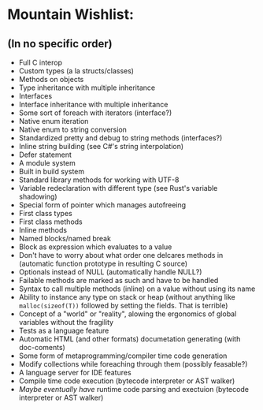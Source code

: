 # Mountain Wishlist:
## (In no specific order)

* Full C interop
* Custom types (a la structs/classes)
* Methods on objects
* Type inheritance with multiple inheritance
* Interfaces
* Interface inheritance with multiple inheritance
* Some sort of foreach with iterators (interface?)
* Native enum iteration
* Native enum to string conversion
* Standardized pretty and debug to string methods (interfaces?)
* Inline string building (see C#'s string interpolation)
* Defer statement
* A module system
* Built in build system
* Standard library methods for working with UTF-8
* Variable redeclaration with different type (see Rust's variable shadowing)
* Special form of pointer which manages autofreeing
* First class types
* First class methods
* Inline methods
* Named blocks/named break
* Block as expression which evaluates to a value
* Don't have to worry about what order one delcares methods in (automatic
function prototype in resulting C source)
* Optionals instead of NULL (automatically handle NULL?)
* Failable methods are marked as such and have to be handled
* Syntax to call multiple methods (inline) on a value without using its name
* Ability to instance any type on stack or heap (without anything like
`malloc(sizeof(T))` followed by setting the fields. That is terrible)
* Concept of a "world" or "reality", alowing the ergonomics of global
variables without the fragility
* Tests as a language feature
* Automatic HTML (and other formats) documetation generating (with doc-coments)
* Some form of metaprogramming/compiler time code generation
* Modify collections while foreaching through them (possibly feasable?)
* A language server for IDE features
* Compile time code execution (bytecode interpreter or AST walker)
* *Maybe eventually have* runtime code parsing and exectuion (bytecode
interpreter or AST walker)
